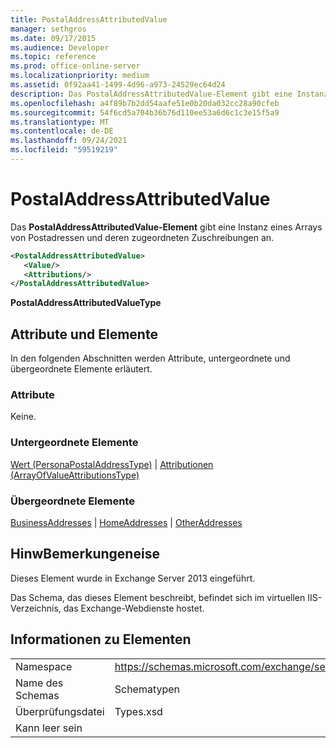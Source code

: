 ```yaml
---
title: PostalAddressAttributedValue
manager: sethgros
ms.date: 09/17/2015
ms.audience: Developer
ms.topic: reference
ms.prod: office-online-server
ms.localizationpriority: medium
ms.assetid: 0f92aa41-1499-4d96-a973-24529ec64d24
description: Das PostalAddressAttributedValue-Element gibt eine Instanz eines Arrays von Postadressen und deren zugeordneten Zuschreibungen an.
ms.openlocfilehash: a4f89b7b2dd54aafe51e0b20da032cc28a90cfeb
ms.sourcegitcommit: 54f6cd5a704b36b76d110ee53a6d6c1c3e15f5a9
ms.translationtype: MT
ms.contentlocale: de-DE
ms.lasthandoff: 09/24/2021
ms.locfileid: "59519219"
---
```

# <a name="postaladdressattributedvalue"></a>PostalAddressAttributedValue

Das **PostalAddressAttributedValue-Element** gibt eine Instanz eines Arrays von Postadressen und deren zugeordneten Zuschreibungen an. 
  
```XML
<PostalAddressAttributedValue>
   <Value/>
   <Attributions/>
</PostalAddressAttributedValue>
```

 **PostalAddressAttributedValueType**
## <a name="attributes-and-elements"></a>Attribute und Elemente

In den folgenden Abschnitten werden Attribute, untergeordnete und übergeordnete Elemente erläutert.
  
### <a name="attributes"></a>Attribute

Keine.
  
### <a name="child-elements"></a>Untergeordnete Elemente

[Wert (PersonaPostalAddressType)](value-personapostaladdresstype.md)  |  [Attributionen (ArrayOfValueAttributionsType)](attributions-arrayofvalueattributionstype.md)
  
### <a name="parent-elements"></a>Übergeordnete Elemente

[BusinessAddresses](businessaddresses.md)  |  [HomeAddresses](homeaddresses.md)  |  [OtherAddresses](otheraddresses.md)
  
## <a name="remarks"></a>HinwBemerkungeneise

Dieses Element wurde in Exchange Server 2013 eingeführt.
  
Das Schema, das dieses Element beschreibt, befindet sich im virtuellen IIS-Verzeichnis, das Exchange-Webdienste hostet.
  
## <a name="element-information"></a>Informationen zu Elementen

|||
|:-----|:-----|
|Namespace  <br/> |https://schemas.microsoft.com/exchange/services/2006/types  <br/> |
|Name des Schemas  <br/> |Schematypen  <br/> |
|Überprüfungsdatei  <br/> |Types.xsd  <br/> |
|Kann leer sein  <br/> ||
   

